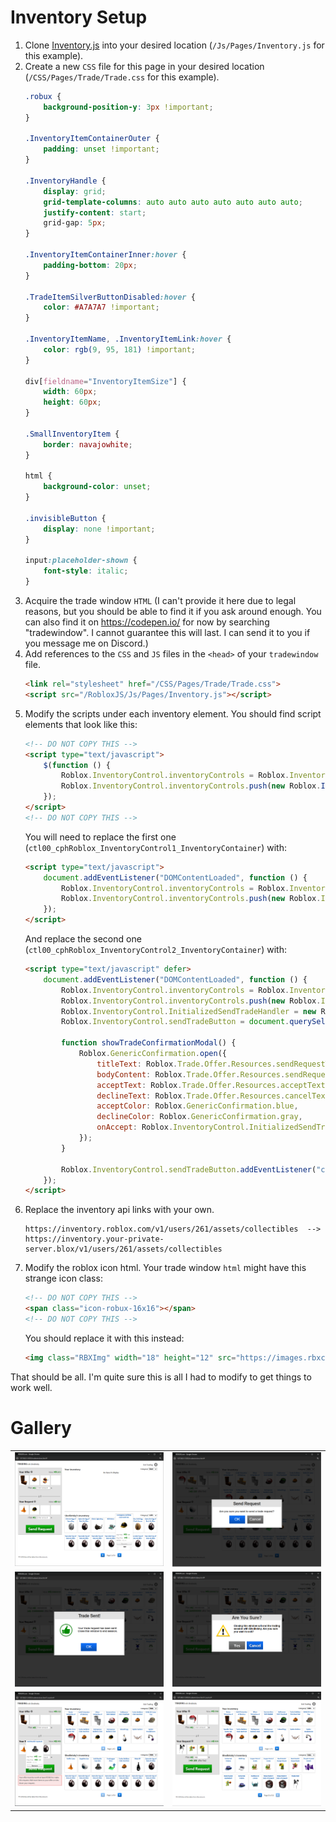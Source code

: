 # Inventory Setup
1. Clone [Inventory.js](/Js/Pages/Inventory.js) into your desired location (`/Js/Pages/Inventory.js` for this example).
2. Create a new `CSS` file for this page in your desired location (`/CSS/Pages/Trade/Trade.css` for this example).
   ```css
   .robux {
       background-position-y: 3px !important;
   }
   
   .InventoryItemContainerOuter {
       padding: unset !important;
   }
   
   .InventoryHandle {
       display: grid;
       grid-template-columns: auto auto auto auto auto auto auto;
       justify-content: start;
       grid-gap: 5px;
   }
   
   .InventoryItemContainerInner:hover {
       padding-bottom: 20px;
   }
   
   .TradeItemSilverButtonDisabled:hover {
       color: #A7A7A7 !important;
   }
   
   .InventoryItemName, .InventoryItemLink:hover {
       color: rgb(9, 95, 181) !important;
   }
   
   div[fieldname="InventoryItemSize"] {
       width: 60px;
       height: 60px;
   }
   
   .SmallInventoryItem {
       border: navajowhite;
   }
   
   html {
       background-color: unset;
   }
   
   .invisibleButton {
       display: none !important;
   }
   
   input:placeholder-shown {
       font-style: italic;
   }
   ```
3. Acquire the trade window `HTML` (I can't provide it here due to legal reasons, but you should be able to find it if you ask around enough. You can also find it on https://codepen.io/ for now by searching "tradewindow". I cannot guarantee this will last. I can send it to you if you message me on Discord.)
4. Add references to the `CSS` and `JS` files in the `<head>` of your `tradewindow` file.
   ```html
   <link rel="stylesheet" href="/CSS/Pages/Trade/Trade.css">
   <script src="/RobloxJS/Js/Pages/Inventory.js"></script>
   ```
5. Modify the scripts under each inventory element. You should find script elements that look like this:
   ```html
   <!-- DO NOT COPY THIS -->
   <script type="text/javascript">
       $(function () {
           Roblox.InventoryControl.inventoryControls = Roblox.InventoryControl.inventoryControls || [];
           Roblox.InventoryControl.inventoryControls.push(new Roblox.InventoryControl('ctl00_cphRoblox_InventoryControl#_InventoryContainer', null, 14));
       });
   </script>
   <!-- DO NOT COPY THIS -->
   ```
   You will need to replace the first one (`ctl00_cphRoblox_InventoryControl1_InventoryContainer`) with:
   ```html
   <script type="text/javascript">
       document.addEventListener("DOMContentLoaded", function () {
           Roblox.InventoryControl.inventoryControls = Roblox.InventoryControl.inventoryControls || [];
           Roblox.InventoryControl.inventoryControls.push(new Roblox.InventoryControl.InventoryHandler('ctl00_cphRoblox_InventoryControl1_InventoryContainer', null, 14));
       });
   </script>
   ```
   And replace the second one (`ctl00_cphRoblox_InventoryControl2_InventoryContainer`) with:
   ```html
   <script type="text/javascript" defer>
       document.addEventListener("DOMContentLoaded", function () {
           Roblox.InventoryControl.inventoryControls = Roblox.InventoryControl.inventoryControls || [];
           Roblox.InventoryControl.inventoryControls.push(new Roblox.InventoryControl.InventoryHandler('ctl00_cphRoblox_InventoryControl2_InventoryContainer', null, 14));
           Roblox.InventoryControl.InitializedSendTradeHandler = new Roblox.InventoryControl.SendTradeHandler(Roblox.InventoryControl.inventoryControls);
           Roblox.InventoryControl.sendTradeButton = document.querySelector(".SendTrade");

           function showTradeConfirmationModal() {
               Roblox.GenericConfirmation.open({
                   titleText: Roblox.Trade.Offer.Resources.sendRequestTitleText,
                   bodyContent: Roblox.Trade.Offer.Resources.sendRequestText,
                   acceptText: Roblox.Trade.Offer.Resources.acceptText,
                   declineText: Roblox.Trade.Offer.Resources.cancelText,
                   acceptColor: Roblox.GenericConfirmation.blue,
                   declineColor: Roblox.GenericConfirmation.gray,
                   onAccept: Roblox.InventoryControl.InitializedSendTradeHandler.processTradeRequest
               });
           }

           Roblox.InventoryControl.sendTradeButton.addEventListener("click", () => showTradeConfirmationModal());
       });
   </script>
   ``` 
6. Replace the inventory api links with your own.
   ```
   https://inventory.roblox.com/v1/users/261/assets/collectibles  -->  https://inventory.your-private-server.blox/v1/users/261/assets/collectibles
   ```
7. Modify the roblox icon html. Your trade window `html` might have this strange icon class:
   ```html
   <!-- DO NOT COPY THIS -->
   <span class="icon-robux-16x16"></span>
   <!-- DO NOT COPY THIS -->
   ```
   You should replace it with this instead:
   ```html
   <img class="RBXImg" width="18" height="12" src="https://images.rbxcdn.com/a65931a25b2dec839012a81e5d217494.png" alt="RBX">
   ```

That should be all. I'm quite sure this is all I had to modify to get things to work well.

# Gallery

<table style="width: 100%;">
  <tr>
    <td style="width: 50%;"><img src="/demos/inventory/Screenshot 2025-01-22 231059.png" alt="Image 1" style="width: 100%;"></td>
    <td style="width: 50%;"><img src="/demos/inventory/Screenshot 2025-01-22 231209.png" alt="Image 2" style="width: 100%;"></td>
  </tr>
  <tr>
    <td style="width: 50%;"><img src="/demos/inventory/Screenshot 2025-01-22 233433.png" alt="Image 3" style="width: 100%;"></td>
    <td style="width: 50%;"><img src="/demos/inventory/Screenshot 2025-01-22 233445.png" alt="Image 4" style="width: 100%;"></td>
  </tr>
  <tr>
    <td style="width: 50%;"><img src="/demos/inventory/Screenshot 2025-01-22 233551.png" alt="Image 5" style="width: 100%;"></td>
    <td style="width: 50%;"><img src="/demos/inventory/Screenshot 2025-01-22 233713.png" alt="Image 6" style="width: 100%;"></td>
  </tr>
</table>
